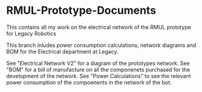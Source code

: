 # RMUL-Prototype-Documents
This contains all my work on the electrical network of the RMUL prototype for Legacy Robotics

This branch inludes power consumption calculations, network diagrams and BOM for the Electrical department at Legacy. 

See "Electrical Network V2" for a diagram of the prototypes network. 
See "BOM" for a bill of manufacture on all the componenets purchased for the development of the network. 
See "Power Calculations" to see the relevant power consumption of the compoenents in the network of the bot. 
